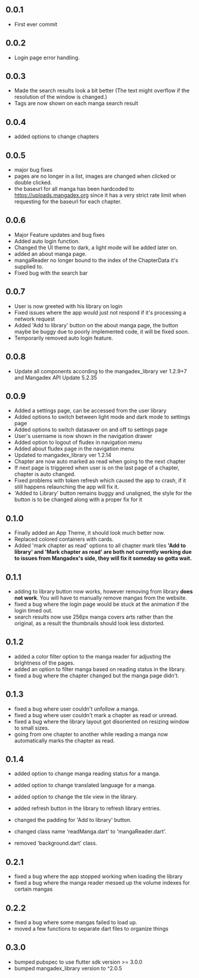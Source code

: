 ## 0.0.1

- First ever commit

## 0.0.2

- Login page error handling.

## 0.0.3

- Made the search results look a bit better (The text might overflow if the resolution of the window is changed.)
- Tags are now shown on each manga search result

## 0.0.4

- added options to change chapters

## 0.0.5

- major bug fixes
- pages are no longer in a list, images are changed when clicked or double clicked.
- the baseurl for all manga has been hardcoded to https://uploads.mangadex.org since it has a very strict rate limit when requesting for the baseurl for each chapter.

## 0.0.6

- Major Feature updates and bug fixes
- Added auto login function.
- Changed the UI theme to dark, a light mode will be added later on.
- added an about manga page.
- mangaReader no longer bound to the index of the ChapterData it's supplied to.
- Fixed bug with the search bar

## 0.0.7

- User is now greeted with his library on login
- Fixed issues where the app would just not respond if it's processing a network request
- Added 'Add to library' button on the about manga page, the button maybe be buggy due to poorly implemented code, it will be fixed soon.
- Temporarily removed auto login feature.

## 0.0.8

- Update all components according to the mangadex_library ver 1.2.9+7 and Mangadex API Update 5.2.35

## 0.0.9

- Added a settings page, can be accessed from the user library
- Added options to switch between light mode and dark mode to settings page
- Added options to switch datasaver on and off to settings page
- User's username is now shown in the navigation drawer
- Added option to logout of fludex in navigation menu
- Added about fludex page in the navigation menu
- Updated to mangadex_library ver 1.2.14
- Chapter are now auto marked as read when going to the next chapter
- If next page is triggered when user is on the last page of a chapter, chapter is auto changed.
- Fixed problems with token refresh which caused the app to crash, if it still happens relaunching the app will fix it.
- 'Added to Library' button remains buggy and unaligned, the style for the button is to be changed along with a proper fix for it

## 0.1.0

- Finally added an App Theme, it should look much better now.
- Replaced colored containers with cards.
- Added 'mark chapter as read' options to all chapter mark tiles
  **'Add to library' and 'Mark chapter as read' are both not currently working due to issues from Mangadex's side, they will fix it someday so gotta wait.**

## 0.1.1

- adding to library button now works, however removing from library **does not work**. You will have to manually remove mangas from the website.
- fixed a bug where the login page would be stuck at the animation if the login timed out.
- search results now use 256px manga covers arts rather than the original, as a result the thumbnails should look less distorted.

## 0.1.2

- added a color filter option to the manga reader for adjusting the brightness of the pages.
- added an option to filter manga based on reading status in the library.
- fixed a bug where the chapter changed but the manga page didn't.

## 0.1.3

- fixed a bug where user couldn't unfollow a manga.
- fixed a bug where user couldn't mark a chapter as read or unread.
- fixed a bug where the library layout got disoriented on resizing window to small sizes.
- going from one chapter to another while reading a manga now automatically marks the chapter as read.

## 0.1.4

- added option to change manga reading status for a manga.
- added option to change translated language for a manga.
- added option to change the tile view in the library.
- added refresh button in the library to refresh library entries.

- changed the padding for 'Add to library' button.
- changed class name 'readManga.dart' to 'mangaReader.dart'.

- removed 'background.dart' class.

## 0.2.1
- fixed a bug where the app stopped working when loading the library
- fixed a bug where the manga reader messed up the volume indexes for certain mangas

## 0.2.2
- fixed a bug where some mangas failed to load up.
- moved a few functions to separate dart files to organize things

## 0.3.0
- bumped pubspec to use flutter sdk version >= 3.0.0
- bumped mangadex_library version to ^2.0.5